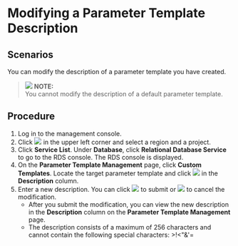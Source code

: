 # Modifying a Parameter Template Description<a name="en-us_topic_0063405522"></a>

## **Scenarios**<a name="section48615666173749"></a>

You can modify the description of a parameter template you have created.

>![](/images/icon-note.gif) **NOTE:**   
>You cannot modify the description of a default parameter template.  

## **Procedure**<a name="s0b4257cd13504b4e9af5cd8af578de78"></a>

1.  Log in to the management console.
2.  Click  ![](figures/region.png)  in the upper left corner and select a region and a project.
3.  Click  **Service List**. Under  **Database**, click  **Relational Database Service**  to go to the RDS console. The RDS console is displayed.
4.  On the  **Parameter Template Management**  page, click  **Custom Templates**. Locate the target parameter template and click  ![](figures/port.png)  in the  **Description**  column.
5.  Enter a new description. You can click  ![](figures/port.png)  to submit or  ![](figures/deleat.png)  to cancel the modification.
    -   After you submit the modification, you can view the new description in the  **Description**  column on the  **Parameter Template Management**  page.
    -   The description consists of a maximum of 256 characters and cannot contain the following special characters: \>!<"&'=


